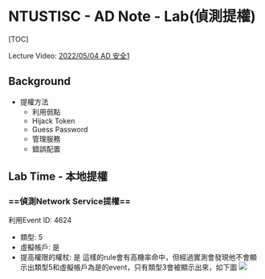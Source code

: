 # NTUSTISC - AD Note - Lab(偵測提權)
[TOC]

Lecture Video: [2022/05/04 AD 安全1](https://youtu.be/Cv2gNQkDM8Q?si=M0LV3dBCMCOy58LN&t=3600)

## Background
* 提權方法
    * 利用弱點
    * Hijack Token
    * Guess Password
    * 管理服務
    * 錯誤配置
## Lab Time - 本地提權
### ==偵測Network Service提權==
利用Event ID: 4624
* 類型: 5
* 虛擬帳戶: 是
* 提高權限的權杖: 是
這樣的rule會有高機率命中，但經過實測會發現他不會顯示出類型5和虛擬帳戶為是的event，只有類型3會被顯示出來，如下圖
![](https://hackmd.io/_uploads/ryoW9NfC3.png)